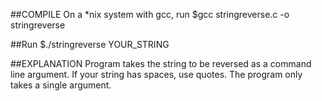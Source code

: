 ##COMPILE
On a *nix system with gcc, run
$gcc stringreverse.c -o stringreverse

##Run
$./stringreverse YOUR_STRING

##EXPLANATION
Program takes the string to be reversed as a
command line argument. If your string has spaces, use quotes. 
The program only takes a single argument. 
